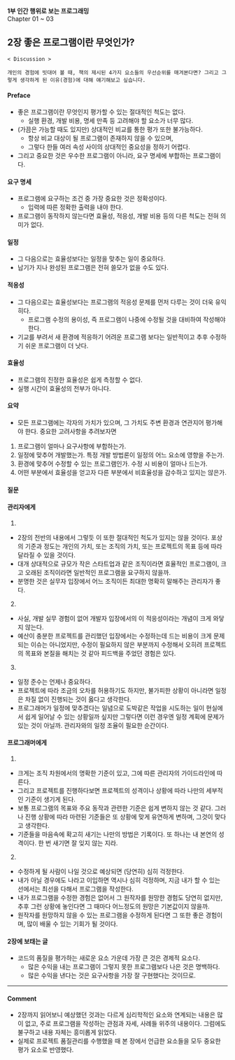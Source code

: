 **1부 인간 행위로 보는 프로그래밍**<br/>
Chapter 01 ~ 03

## 2장 좋은 프로그램이란 무엇인가?
```
< Discussion >

개인의 경험에 빗대어 볼 때, 책의 제시된 4가지 요소들의 우선순위를 매겨본다면? 그리고 그렇게 생각하게 된 이유(경험)에 대해 얘기해보고 싶습니다.
```

#### Preface
- 좋은 프로그램이란 무엇인지 평가할 수 있는 절대적인 척도는 없다.
  - 실행 환경, 개발 비용, 명세 만족 등 고려해야 할 요소가 너무 많다.
- (가끔은 가능할 때도 있지만) 상대적인 비교를 통한 평가 또한 불가능하다.
  - 항상 비교 대상이 될 프로그램이 존재하지 않을 수 있으며,
  - 그렇다 한들 여러 속성 사이의 상대적인 중요성을 정하기 어렵다.
- 그리고 중요한 것은 우수한 프로그램이 아니라, 요구 명세에 부합하는 프로그램이다.

#### 요구 명세
- 프로그램에 요구하는 조건 중 가장 중요한 것은 정확성이다.
  - 입력에 따른 정확한 출력을 내야 한다.
- 프로그램이 동작하지 않는다면 효율성, 적응성, 개발 비용 등의 다른 척도는 전혀 의미가 없다.

#### 일정
- 그 다음으로는 효율성보다는 일정을 맞추는 일이 중요하다.
- 납기가 지나 완성된 프로그램은 전혀 쓸모가 없을 수도 있다.

#### 적응성
- 그 다음으로는 효율성보다는 프로그램의 적응성 문제를 먼저 다루는 것이 더욱 유익히다.
  - 프로그램 수정의 용이성, 즉 프로그램이 나중에 수정될 것을 대비하여 작성해야 한다.
- 기교를 부려서 새 환경에 적응하기 어려운 프로그램 보다는 일반적이고 추후 수정하기 쉬운 프로그램이 더 낫다.

#### 효율성
- 프로그램의 진정한 효율성은 쉽게 측정할 수 없다.
- 실행 시간이 효율성의 전부가 아니다.

#### 요약
- 모든 프로그램에는 각자의 가치가 있으며, 그 가치도 주변 환경과 연관지어 평가해야 한다. 중요한 고려사항을 추려보자면
1. 프로그램이 얼마나 요구사항에 부합하는가.
2. 일정에 맞추어 개발했는가. 특정 개발 방법론이 일정의 어느 요소에 영향을 주는가.
3. 환경에 맞추어 수정할 수 있는 프로그램인가. 수정 시 비용이 얼마나 드는가.
4. 어떤 부분에서 효율성을 얻고자 다른 부분에서 비효율성을 감수하고 있지는 않은가.

#### 질문

#### 관리자에게
1.
- 2장의 전반의 내용에서 그렇듯 이 또한 절대적인 척도가 있지는 않을 것이다. 포상의 기준과 정도는 개인의 가치, 또는 조직의 가치, 또는 프로젝트의 목표 등에 따라 달라질 수 있을 것이다.
- 대개 상대적으로 규모가 작은 스타트업과 같은 조직이라면 효율적인 프로그램이, 크고 오래된 조직이라면 일반적인 프로그램을 요구하지 않을까.
- 분명한 것은 실무자 입장에서 어느 조직이든 최대한 명확히 말해주는 관리자가 좋다.
2.
- 사실, 개발 실무 경험이 없어 개발자 입장에서의 이 적응성이라는 개념이 크게 와닿지 않는다.
- 예산이 충분한 프로젝트를 관리했던 입장에서는 수정하는데 드는 비용이 크게 문제되는 이슈는 아니었지만, 수정이 필요하지 않은 부분까지 수정해서 오히려 프로젝트의 목표와 본질을 해치는 것 같아 피드백을 주었던 경험은 있다.
3.
- 일정 준수는 언제나 중요하다.
- 프로젝트에 따라 조금의 오차를 허용하기도 하지만, 불가피한 상황이 아니라면 일정은 차질 없이 진행되는 것이 옳다고 생각한다.
- 프로그래머가 일정에 맞추겠다는 일념으로 도박같은 작업을 시도하는 일이 현실에서 쉽게 일어날 수 있는 상황일까 싶지만 그렇다면 이런 경우엔 일정 계획에 문제가 있는 것이 아닐까. 관리자와의 일정 조율이 필요한 순간이다.

#### 프로그래머에게
1.
- 크게는 조직 차원에서의 명확한 기준이 있고, 그에 따른 관리자의 가이드라인에 따른다.
- 그리고 프로젝트를 진행하다보면 프로젝트의 성격이나 상황에 따라 나만의 세부적인 기준이 생기게 된다.
- 보통 프로그램의 목표와 주요 동작과 관련한 기준은 쉽게 변하지 않는 것 같다. 그러나 진행 상황에 따라 마련된 기준들은 또 상황에 맞게 유연하게 변하며, 그것이 맞다고 생각한다.
- 기준들을 마음속에 확고히 새기는 나만의 방법은 기록이다. 또 하나는 내 본연의 성격이다. 한 번 새기면 잘 잊지 않는 지라.
2.
- 수정하게 될 사람이 나일 것으로 예상되면 (당연히) 심히 걱정한다.
- 내가 아닐 경우에도 나라고 이입하면 역시나 심히 걱정하며, 지금 내가 할 수 있는 선에서는 최선을 다해서 프로그램을 작성한다.
- 내가 프로그램을 수정한 경험은 없어서 그 원작자를 원망한 경험도 당연히 없지만, 추후 그런 상황에 놓인다면 그 때마다 어느정도의 원망은 기본값이지 않을까.
- 원작자를 원망하지 않을 수 있는 프로그램을 수정하게 된다면 그 또한 좋은 경험이며, 많이 배울 수 있는 기회가 될 것이다.

#### 2장에 보태는 글
- 코드의 품질을 평가하는 새로운 요소 가운데 가장 큰 것은 경제적 요소다.
  - 많은 수익을 내는 프로그램이 그렇지 못한 프로그램보다 나은 것은 명백하다.
  - 많은 수익을 낸다는 것은 요구사항을 가장 잘 구현했다는 것이므로.

---

#### Comment
- 2장까지 읽어보니 예상했던 것과는 다르게 심리학적인 요소와 연계되는 내용은 많이 없고, 주로 프로그램을 작성하는 관점과 자세, 사례들 위주의 내용이다. 그럼에도 불구하고 내용 자체는 흥미롭게 읽었다.
- 실제로 프로젝트 품질관리를 수행했을 때 본 장에서 언급한 요소들을 모두 중요한 평가 요소로 반영했다.